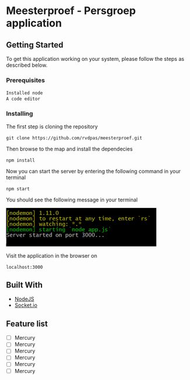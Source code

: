 # Meesterproef - Persgroep application

## Getting Started

To get this application working on your system, please follow the steps as described below.

### Prerequisites

```
Installed node  
A code editor  
```

### Installing

The first step is cloning the repository

```
git clone https://github.com/rvdpas/meesterproef.git
```

Then browse to the map and install the dependecies

```
npm install
```

Now you can start the server by entering the following command in your terminal
```
npm start
```
You should see the following message in your terminal  

![Server started](https://github.com/rvdpas/meesterproef/blob/master/public/img/server-running.png "Server started")

Visit the application in the browser on 
```
localhost:3000
```

## Built With

* [NodeJS](https://nodejs.org/en/) 
* [Socket.io](https://socket.io/) 

## Feature list

- [ ] Mercury
- [ ] Mercury
- [ ] Mercury
- [ ] Mercury
- [ ] Mercury
- [ ] Mercury

